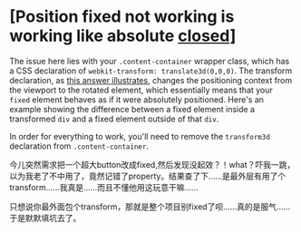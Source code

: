 # [Position fixed not working is working like absolute [closed\]](https://stackoverflow.com/questions/36855473/position-fixed-not-working-is-working-like-absolute)

The issue here lies with your `.content-container` wrapper class, which has a CSS declaration of `webkit-transform: translate3d(0,0,0)`. The transform declaration, as [this answer illustrates](https://stackoverflow.com/questions/25824749/why-webkit-transform-translate3d0-0-0-messes-up-with-fixed-childs), changes the positioning context from the viewport to the rotated element, which essentially means that your `fixed` element behaves as if it were absolutely positioned. Here's an example showing the difference between a fixed element inside a transformed `div` and a fixed element outside of that `div`.

In order for everything to work, you'll need to remove the `transform3d` declaration from `.content-container`.

今儿突然需求把一个超大button改成fixed,然后发现没起效？！what？吓我一跳，以为我老了不中用了，竟然记错了property。结果查了下……是最外层有用了个transform……我真是……而且不懂他用这玩意干嘛……

只想说你最外面包个transform，那就是整个项目别fixed了呗……真的是服气……于是默默填坑去了。